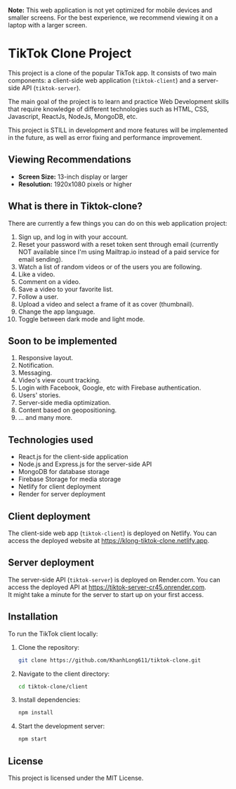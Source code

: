**Note:** This web application is not yet optimized for mobile devices and smaller screens. For the best experience, we recommend viewing it on a laptop with a larger screen.

# TikTok Clone Project

This project is a clone of the popular TikTok app. It consists of two main components: a client-side web application (`tiktok-client`) and a server-side API (`tiktok-server`).

The main goal of the project is to learn and practice Web Development skills that require knowledge of different technologies such as HTML, CSS, Javascript, ReactJs, NodeJs, MongoDB, etc.

This project is STILL in development and more features will be implemented in the future, as well as error fixing and performance improvement.

## Viewing Recommendations

- **Screen Size:** 13-inch display or larger
- **Resolution:** 1920x1080 pixels or higher

## What is there in Tiktok-clone?

There are currently a few things you can do on this web application project:

1. Sign up, and log in with your account.
2. Reset your password with a reset token sent through email (currently NOT available since I'm using Mailtrap.io instead of a paid service for email sending).
3. Watch a list of random videos or of the users you are following.
4. Like a video.
5. Comment on a video.
6. Save a video to your favorite list.
7. Follow a user.
8. Upload a video and select a frame of it as cover (thumbnail).
9. Change the app language.
10. Toggle between dark mode and light mode.

## Soon to be implemented

1. Responsive layout.
2. Notification.
3. Messaging.
4. Video's view count tracking.
5. Login with Facebook, Google, etc with Firebase authentication.
6. Users' stories.
7. Server-side media optimization.
8. Content based on geopositioning.
9. ... and many more.

## Technologies used

- React.js for the client-side application
- Node.js and Express.js for the server-side API
- MongoDB for database storage
- Firebase Storage for media storage
- Netlify for client deployment
- Render for server deployment

## Client deployment

The client-side web app (`tiktok-client`) is deployed on Netlify. You can access the deployed website at https://klong-tiktok-clone.netlify.app.

## Server deployment

The server-side API (`tiktok-server`) is deployed on Render.com. You can access the deployed API at https://tiktok-server-cr45.onrender.com. <br/>
It might take a minute for the server to start up on your first access.

## Installation

To run the TikTok client locally:

1. Clone the repository:

   ```bash
   git clone https://github.com/KhanhLong611/tiktok-clone.git

   ```

2. Navigate to the client directory:

   ```bash
   cd tiktok-clone/client

   ```

3. Install dependencies:

   ```bash
   npm install

   ```

4. Start the development server:
   ```bash
   npm start
   ```

## License

This project is licensed under the MIT License.
